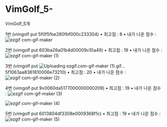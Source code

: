 # VimGolf_5-
VimGolf_5개

1번 (vimgolf put 5f0f5fbe280fbf000c233304)
• 최고점 : 8
• 내가 나온 점수 : 
![ezgif com-gif-maker](https://user-images.githubusercontent.com/86939460/143795552-6680e11a-060d-4d94-a83e-10781cdcd459.gif)

2번 (vimgolf put 603ba26a01b4d00009c10a49)
• 최고점 : 19
• 내가 나온 점수 : 
![ezgif com-gif-maker (1)](https://user-images.githubusercontent.com/86939460/143795566-fdff0538-bb3d-459b-a98c-08f69fc1e490.gif)

3번 (vimgolf put ![Uploading ezgif.com-gif-maker (1).gif…]()
5f1063aa8361810006e73210)
• 최고점 : 20
• 내가 나온 점수 : 
![ezgif com-gif-maker (2)](https://user-images.githubusercontent.com/86939460/143795571-0b231553-fcf1-4080-a90b-ec42d7571d03.gif)

4번 (vimgolf put 9v0060da5177000000000209)
• 최고점 : 19
• 내가 나온 점수 : 
![ezgif com-gif-maker (3)](https://user-images.githubusercontent.com/86939460/143795580-a5950b00-bbf9-461b-9e49-b5ec02f4b73b.gif)

![ezgif com-gif-maker (4)](https://user-images.githubusercontent.com/86939460/143795583-862f1c3a-cbaa-41ab-8259-34fcf07a2284.gif)

5번 (vimgolf put 6013804df3308e0009368f1c)
• 최고점 : 19
• 내가 나온 점수 : 
![ezgif com-gif-maker (5)](https://user-images.githubusercontent.com/86939460/143795589-4f50e062-35a5-4fd0-b6f2-066804a5bcb9.gif)
